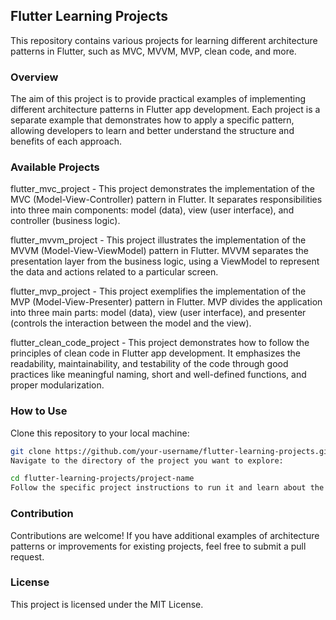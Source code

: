 ## Flutter Learning Projects
This repository contains various projects for learning different architecture patterns in Flutter, such as MVC, MVVM, MVP, clean code, and more.

### Overview
The aim of this project is to provide practical examples of implementing different architecture patterns in Flutter app development. Each project is a separate example that demonstrates how to apply a specific pattern, allowing developers to learn and better understand the structure and benefits of each approach.

### Available Projects
flutter_mvc_project - This project demonstrates the implementation of the MVC (Model-View-Controller) pattern in Flutter. It separates responsibilities into three main components: model (data), view (user interface), and controller (business logic).

flutter_mvvm_project - This project illustrates the implementation of the MVVM (Model-View-ViewModel) pattern in Flutter. MVVM separates the presentation layer from the business logic, using a ViewModel to represent the data and actions related to a particular screen.

flutter_mvp_project - This project exemplifies the implementation of the MVP (Model-View-Presenter) pattern in Flutter. MVP divides the application into three main parts: model (data), view (user interface), and presenter (controls the interaction between the model and the view).

flutter_clean_code_project - This project demonstrates how to follow the principles of clean code in Flutter app development. It emphasizes the readability, maintainability, and testability of the code through good practices like meaningful naming, short and well-defined functions, and proper modularization.

### How to Use
Clone this repository to your local machine:

``` bash
git clone https://github.com/your-username/flutter-learning-projects.git
Navigate to the directory of the project you want to explore:
```

``` bash
cd flutter-learning-projects/project-name
Follow the specific project instructions to run it and learn about the corresponding architecture pattern.
```

### Contribution
Contributions are welcome! If you have additional examples of architecture patterns or improvements for existing projects, feel free to submit a pull request.

### License
This project is licensed under the MIT License.
